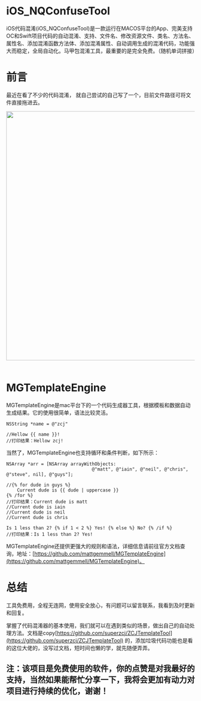 # iOS_NQConfuseTool
iOS代码混淆(iOS_NQConfuseTool)是一款运行在MACOS平台的App、完美支持OC和Swift项目代码的自动混淆、支持、文件名、修改资源文件、类名、方法名、属性名、添加混淆函数方法体、添加混淆属性、自动调用生成的混淆代码，功能强大而稳定，全局自动化。马甲包混淆工具，最重要的是完全免费。（随机单词拼接）   

# 前言
最近在看了不少的代码混淆， 就自己尝试的自己写了一个，目前文件路径可将文件直接拖进去。
<div align=center><img src="https://github.com/2621532542/iOS_NQConfuseTool/blob/master/%E6%88%AA%E5%B1%8F2019-11-25%E4%B8%8B%E5%8D%885.40.11.png" width = "888" height = "666"/></div></br>

# MGTemplateEngine
MGTemplateEngine是mac平台下的一个代码生成器工具，根据模板和数据自动生成结果。它的使用很简单，语法比较灵活。

	NSString *name = @"zcj"
	
	//Hellow {{ name }}!
	//打印结果：Hellow zcj!
当然了，MGTemplateEngine也支持循环和条件判断，如下所示：

	NSArray *arr = [NSArray arrayWithObjects:
									@"matt", @"iain", @"neil", @"chris", @"steve", nil], @"guys"];
	
	//{% for dude in guys %}
		Current dude is {{ dude | uppercase }}
	{% /for %}
	//打印结果：Current dude is matt
	//Current dude is iain
	//Current dude is neil
	//Current dude is chris

	Is 1 less than 2? {% if 1 < 2 %} Yes! {% else %} No? {% /if %}
	//打印结果：Is 1 less than 2? Yes! 
	
MGTemplateEngine还提供更强大的规则和语法，详细信息请前往官方文档查询，地址：[https://github.com/mattgemmell/MGTemplateEngine](https://github.com/mattgemmell/MGTemplateEngine)。

	
# 总结
工具免费用，全程无连网，使用安全放心，有问题可以留言联系，我看到及时更新和回复。

掌握了代码混淆器的基本使用，我们就可以在遇到类似的场景，做出自己的自动处理方法。文档是copy[https://github.com/superzcj/ZCJTemplateTool](https://github.com/superzcj/ZCJTemplateTool) 的，添加垃圾代码功能也是看的这位大佬的，没写过文档，短时间也懒的学，就先随便弄弄。 

## 注：该项目是免费使用的软件，你的点赞是对我最好的支持，当然如果能帮忙分享一下，我将会更加有动力对项目进行持续的优化，谢谢！
